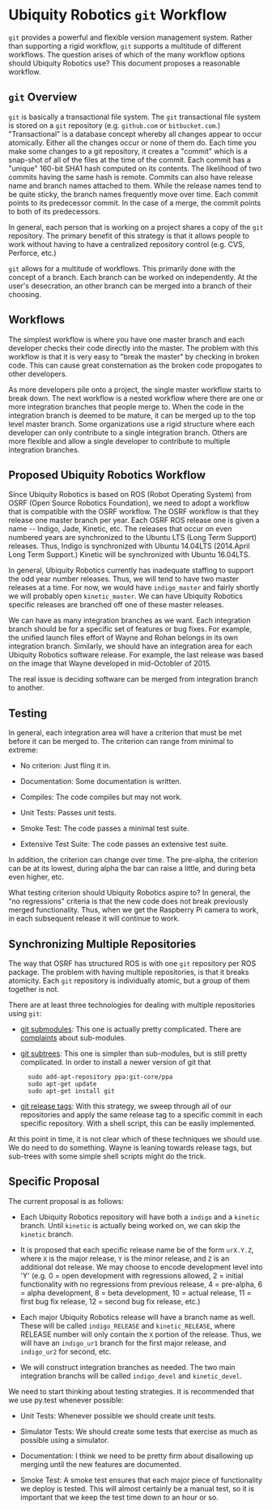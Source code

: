 # Ubiquity Robotics `git` Workflow

`git` provides a powerful and flexible version management system.
Rather than supporting a rigid workflow, `git` supports a multitude
of different workflows.  The question arises of which of the many
workflow options should Ubiquity Robotics use?  This document
proposes a reasonable workflow.

## `git` Overview

`git` is basically a transactional file system.  The `git` transactional
file system is stored on a `git` repository (e.g. `github.com` or
`bitbucket.com`.)  "Transactional" is a database concept whereby all
changes appear to occur atomically.  Either all the changes occur or
none of them do.  Each time you make some changes to a git repository,
it creates a "commit" which is a snap-shot of all of the files at the
time of the commit.  Each commit has a "unique" 160-bit SHA1 hash
computed on its contents.  The likelihood of two commits having the
same hash is remote.  Commits can also have release name and branch
names attached to them.  While the release names tend to be quite
sticky, the branch names frequently move over time.  Each commit points
to its predecessor commit.  In the case of a merge, the commit points
to both of its predecessors.

In general, each person that is working on a project shares a copy of
the `git` repository.  The primary benefit of this strategy is that
it allows people to work without having to have a centralized repository
control (e.g. CVS, Perforce, etc.)

`git` allows for a multitude of workflows.  This primarily done with
the concept of a branch.  Each branch can be worked on independently.
At the user's desecration, an other branch can be merged into a branch
of their choosing.

## Workflows

The simplest workflow is where you have one master branch and
each developer checks their code directly into the master.
The problem with this workflow is that it is very easy to
"break the master" by checking in broken code.  This can
cause great consternation as the broken code propogates to
other developers.

As more developers pile onto a project, the single master workflow
starts to break down.  The next workflow is a nested workflow
where there are one or more integration branches that people
merge to.  When the code in the integration branch is deemed
to be mature, it can be merged up to the top level master branch.
Some organizations use a rigid structure where each developer
can only contribute to a single integration branch.  Others
are more flexible and allow a single developer to contribute
to multiple integration branches.

## Proposed Ubiquity Robotics Workflow

Since Ubiquity Robotics is based on ROS (Robot Operating System)
from OSRF (Open Source Robotics Foundation), we need to adopt a
workflow that is compatible with the OSRF workflow.  The OSRF
workflow is that they release one master branch per year.  Each
OSRF ROS release one is given a name -- Indigo, Jade, Kinetic, etc.
The releases that occur on even numbered years are synchronized
to the Ubuntu LTS (Long Term Support) releases.  Thus, Indigo is
synchronized with Ubuntu 14.04LTS (2014.April Long Term Support.)
Kinetic will be synchronized with Ubuntu 16.04LTS.

In general, Ubiquity Robotics currently has inadequate staffing
to support the odd year number releases.  Thus, we will tend to
have two master releases at a time.  For now, we would have
`indigo_master` and fairly shortly we will probably open
`kinetic_master`.  We can have Ubiquity Robotics specific releases
are branched off one of these master releases.

We can have as many integration branches as we want.  Each integration
branch should be for a specific set of features or bug fixes.
For example, the unified launch files effort of Wayne and Rohan
belongs in its own integration branch.  Similarly, we should
have an integration area for each Ubiquity Robotics software
release.  For example, the last release was based on the image
that Wayne developed in mid-Octobler of 2015.

The real issue is deciding software can be merged from integration
branch to another.

## Testing

In general, each integration area will have a criterion that must
be met before it can be merged to.  The criterion can range from
minimal to extreme:

* No criterion: Just fling it in.

* Documentation: Some documentation is written.

* Compiles: The code compiles but may not work.

* Unit Tests: Passes unit tests.

* Smoke Test: The code passes a minimal test suite.

* Extensive Test Suite: The code passes an extensive test suite.

In addition, the criterion can change over time.  The pre-alpha, the
criterion can be at its lowest, during alpha the bar can raise a little,
and during beta even higher, etc.

What testing criterion should Ubiquity Robotics aspire to?
In general, the "no regressions" criteria is that the new
code does not break previously merged functionality.  Thus,
when we get the Raspberry Pi camera to work, in each subsequent
release it will continue to work.

## Synchronizing Multiple Repositories

The way that OSRF has structured ROS is with one `git` repository
per ROS package.  The problem with having multiple repositories,
is that it breaks atomicity.  Each `git` repository is individually
atomic, but a group of them together is not.

There are at least three technologies for dealing with multiple
repositories using `git`:

* [git submodules](https://git-scm.com/book/en/v2/Git-Tools-Submodules):
  This one is actually pretty complicated.  There are
  [complaints](https://codingkilledthecat.wordpress.com/2012/04/28/why-your-company-shouldnt-use-git-submodules/)
  about sub-modules.

* [git subtrees](https://github.com/apenwarr/git-subtree/blob/master/git-subtree.txt):
  This one is simpler than sub-modules, but is still pretty complicated.
  In order to install a newer version of git that

        sudo add-apt-repository ppa:git-core/ppa
        sudo apt-get update
        sudo apt-get install git

* [git release tags](https://git-scm.com/book/en/v2/Git-Basics-Tagging):
  With this strategy, we sweep through all of our repositories and
  apply the same release tag to a specific commit in each specific
  repository.  With a shell script, this can be easily implemented.

At this point in time, it is not clear which of these techniques
we should use.  We do need to do something.  Wayne is leaning
towards release tags, but sub-trees with some simple shell scripts
might do the trick.

## Specific Proposal

The current proposal is as follows:

* Each Ubiquity Robotics repository will have both a `indigo` and
  a `kinetic` branch.  Until `kinetic` is actually being worked on, we
  can skip the `kinetic` branch.

* It is proposed that each specific release name be of the form `urX.Y.Z`,
  where `X` is the major release, `Y` is the minor release, and
  `Z` is an additional dot release.  We may choose to encode development
  level into 'Y' (e.g. 0 = open development with regressions allowed,
  2 = initial functionality with no regressions from previous release,
  4 = pre-alpha, 6 = alpha development, 8 = beta development, 10 = actual
  release, 11 = first bug fix release, 12 = second bug fix release, etc.)

* Each major Ubiquity Robotics release will have a branch name as well.
  These will be called `indigo_RELEASE` and `kinetic_RELEASE`, where
  RELEASE number will only contain the `X` portion of the release.
  Thus, we will have an `indigo_ur1` branch for the first major release,
  and `indigo_ur2` for second, etc.

* We will construct integration branches as needed.  The two main
  integration branchs will be called `indigo_devel` and `kinetic_devel`.

We need to start thinking about testing strategies.  It is recommended
that we use py.test whenever possible:

* Unit Tests:  Whenever possible we should create unit tests.

* Simulator Tests: We should create some tests that exercise as much as
  possible using a simulator.

* Documentation: I think we need to be pretty firm about disallowing
  up merging until the new features are documented.

* Smoke Test: A smoke test ensures that each major piece of functionality
  we deploy is tested.  This will almost certainly be a manual test,
  so it is important that we keep the test time down to an hour or so.

